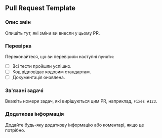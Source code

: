 ## Pull Request Template

### Опис змін

Опишіть тут, які зміни ви внесли у цьому PR.

### Перевірка

Переконайтеся, що ви перевірили наступні пункти:

- [ ] Всі тести пройшли успішно.
- [ ] Код відповідає кодовим стандартам.
- [ ] Документація оновлена.

### Зв'язані задачі

Вкажіть номери задач, які вирішуються цим PR, наприклад, `Fixes #123`.

### Додаткова інформація

Додайте будь-яку додаткову інформацію або коментарі, якщо це потрібно.
